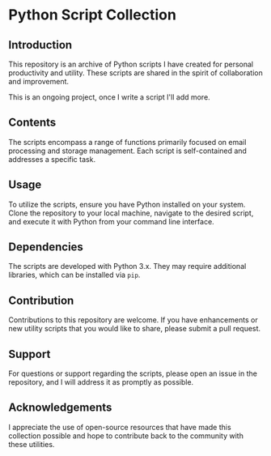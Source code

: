 # Python Script Collection

## Introduction
This repository is an archive of Python scripts I have created for personal productivity and utility. These scripts are shared in the spirit of collaboration and improvement.

This is an ongoing project, once I write a script I'll add more.

## Contents
The scripts encompass a range of functions primarily focused on email processing and storage management. Each script is self-contained and addresses a specific task.

## Usage
To utilize the scripts, ensure you have Python installed on your system. Clone the repository to your local machine, navigate to the desired script, and execute it with Python from your command line interface.

## Dependencies
The scripts are developed with Python 3.x. They may require additional libraries, which can be installed via `pip`.

## Contribution
Contributions to this repository are welcome. If you have enhancements or new utility scripts that you would like to share, please submit a pull request.

## Support
For questions or support regarding the scripts, please open an issue in the repository, and I will address it as promptly as possible.

## Acknowledgements
I appreciate the use of open-source resources that have made this collection possible and hope to contribute back to the community with these utilities.

